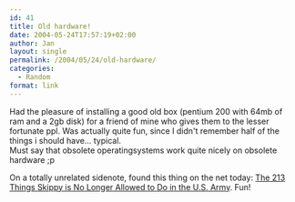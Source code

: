 ```yaml
---
id: 41
title: Old hardware!
date: 2004-05-24T17:57:19+02:00
author: Jan
layout: single
permalink: /2004/05/24/old-hardware/
categories:
  - Random
format: link
---
```

Had the pleasure of installing a good old box (pentium 200 with 64mb of ram and a 2gb disk) for a friend of mine who gives them to the lesser fortunate ppl. Was actually quite fun, since I didn't remember half of the things i should have... typical.  
Must say that obsolete operatingsystems work quite nicely on obsolete hardware ;p

On a totally unrelated sidenote, found this thing on the net today: [The 213 Things Skippy is No Longer Allowed to Do in the U.S. Army](http://www.skippyslist.com/skippylist.html). Fun!